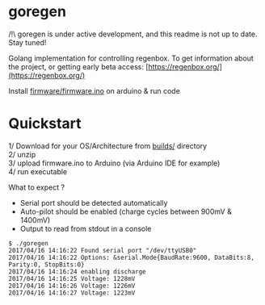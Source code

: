 goregen
=======

/!\ goregen is under active development, and this readme is not up to date. Stay tuned!

Golang implementation for controlling regenbox. To get information about the project, or getting early beta access:
[https://regenbox.org/](https://regenbox.org/)

Install [firmware/firmware.ino](https://github.com/solar3s/goregen/blob/master/firmware/firmware.ino)
on arduino & run code


Quickstart
==========
1/ Download for your OS/Architecture from [builds/](https://github.com/solar3s/goregen/tree/master/builds) directory  
2/ unzip  
3/ upload firmware.ino to Arduino (via Arduino IDE for example)  
4/ run executable  

What to expect ?
  * Serial port should be detected automatically
  * Auto-pilot should be enabled (charge cycles between 900mV & 1400mV)
  * Output to read from stdout in a console

```text
$ ./goregen
2017/04/16 14:16:22 Found serial port "/dev/ttyUSB0"
2017/04/16 14:16:22 Options: &serial.Mode{BaudRate:9600, DataBits:8, Parity:0, StopBits:0}
2017/04/16 14:16:24 enabling discharge
2017/04/16 14:16:25 Voltage: 1228mV
2017/04/16 14:16:26 Voltage: 1226mV
2017/04/16 14:16:27 Voltage: 1223mV
```
